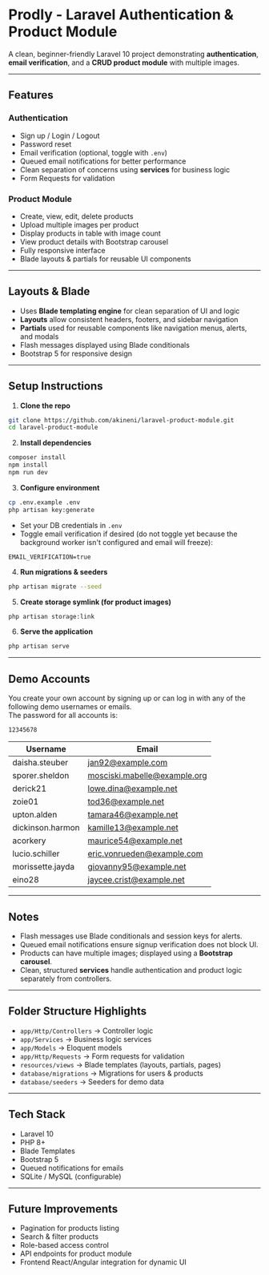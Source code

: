 # Prodly - Laravel Authentication & Product Module

A clean, beginner-friendly Laravel 10 project demonstrating **authentication**, **email verification**, and a **CRUD product module** with multiple images.

---

## Features

### Authentication

* Sign up / Login / Logout
* Password reset
* Email verification (optional, toggle with `.env`)
* Queued email notifications for better performance
* Clean separation of concerns using **services** for business logic
* Form Requests for validation

### Product Module

* Create, view, edit, delete products
* Upload multiple images per product
* Display products in table with image count
* View product details with Bootstrap carousel
* Fully responsive interface
* Blade layouts & partials for reusable UI components

---

## Layouts & Blade

* Uses **Blade templating engine** for clean separation of UI and logic
* **Layouts** allow consistent headers, footers, and sidebar navigation
* **Partials** used for reusable components like navigation menus, alerts, and modals
* Flash messages displayed using Blade conditionals
* Bootstrap 5 for responsive design

---

## Setup Instructions

1. **Clone the repo**

```bash
git clone https://github.com/akineni/laravel-product-module.git
cd laravel-product-module
```

2. **Install dependencies**

```bash
composer install
npm install
npm run dev
```

3. **Configure environment**

```bash
cp .env.example .env
php artisan key:generate
```

* Set your DB credentials in `.env`
* Toggle email verification if desired (do not toggle yet because the background worker isn't configured and email will freeze):

```env
EMAIL_VERIFICATION=true
```

4. **Run migrations & seeders**

```bash
php artisan migrate --seed
```

5. **Create storage symlink (for product images)**

```bash
php artisan storage:link
```

6. **Serve the application**

```bash
php artisan serve
```

---

## Demo Accounts

You create your own account by signing up or can log in with any of the following demo usernames or emails.  
The password for all accounts is:

```
12345678
```

| Username           | Email                          |
|--------------------|--------------------------------|
| daisha.steuber     | jan92@example.com              |
| sporer.sheldon     | mosciski.mabelle@example.org   |
| derick21           | lowe.dina@example.net          |
| zoie01             | tod36@example.net              |
| upton.alden        | tamara46@example.net           |
| dickinson.harmon   | kamille13@example.net          |
| acorkery           | maurice54@example.net          |
| lucio.schiller     | eric.vonrueden@example.com     |
| morissette.jayda   | giovanny95@example.net         |
| eino28             | jaycee.crist@example.net       |

---

## Notes

* Flash messages use Blade conditionals and session keys for alerts.
* Queued email notifications ensure signup verification does not block UI.
* Products can have multiple images; displayed using a **Bootstrap carousel**.
* Clean, structured **services** handle authentication and product logic separately from controllers.

---

## Folder Structure Highlights

* `app/Http/Controllers` → Controller logic
* `app/Services` → Business logic services
* `app/Models` → Eloquent models
* `app/Http/Requests` → Form requests for validation
* `resources/views` → Blade templates (layouts, partials, pages)
* `database/migrations` → Migrations for users & products
* `database/seeders` → Seeders for demo data

---

## Tech Stack

* Laravel 10
* PHP 8+
* Blade Templates
* Bootstrap 5
* Queued notifications for emails
* SQLite / MySQL (configurable)

---

## Future Improvements

* Pagination for products listing
* Search & filter products
* Role-based access control
* API endpoints for product module
* Frontend React/Angular integration for dynamic UI
